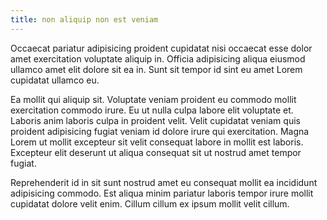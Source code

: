 ```yaml
---
title: non aliquip non est veniam
---
```


Occaecat pariatur adipisicing proident cupidatat nisi occaecat esse dolor amet exercitation voluptate aliquip in. Officia adipisicing aliqua eiusmod ullamco amet elit dolore sit ea in. Sunt sit tempor id sint eu amet Lorem cupidatat ullamco eu.

Ea mollit qui aliquip sit. Voluptate veniam proident eu commodo mollit exercitation commodo irure. Eu ut nulla culpa labore elit voluptate et. Laboris anim laboris culpa in proident velit. Velit cupidatat veniam quis proident adipisicing fugiat veniam id dolore irure qui exercitation. Magna Lorem ut mollit excepteur sit velit consequat labore in mollit est laboris. Excepteur elit deserunt ut aliqua consequat sit ut nostrud amet tempor fugiat.

Reprehenderit id in sit sunt nostrud amet eu consequat mollit ea incididunt adipisicing commodo. Est aliqua minim pariatur laboris tempor irure mollit cupidatat dolore velit enim. Cillum cillum ex ipsum mollit velit cillum.